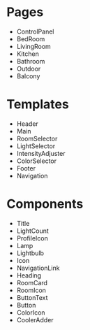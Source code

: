 # Pages
- ControlPanel
- BedRoom
- LivingRoom
- Kitchen
- Bathroom
- Outdoor
- Balcony

# Templates
- Header
- Main
- RoomSelector
- LightSelector
- IntensityAdjuster
- ColorSelector
- Footer
- Navigation

# Components
- Title
- LightCount
- ProfileIcon
- Lamp
- Lightbulb
- Icon
- NavigationLink
- Heading
- RoomCard
- RoomIcon
- ButtonText
- Button
- ColorIcon
- CoolerAdder